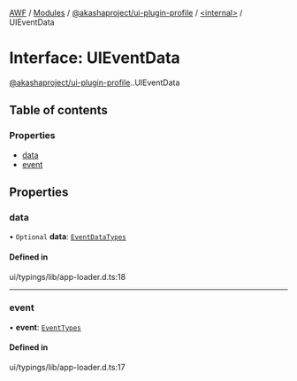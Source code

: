 [AWF](../README.md) / [Modules](../modules.md) / [@akashaproject/ui-plugin-profile](../modules/akashaproject_ui_plugin_profile.md) / [<internal\>](../modules/akashaproject_ui_plugin_profile._internal_.md) / UIEventData

# Interface: UIEventData

[@akashaproject/ui-plugin-profile](../modules/akashaproject_ui_plugin_profile.md).[<internal>](../modules/akashaproject_ui_plugin_profile._internal_.md).UIEventData

## Table of contents

### Properties

- [data](akashaproject_ui_plugin_profile._internal_.UIEventData.md#data)
- [event](akashaproject_ui_plugin_profile._internal_.UIEventData.md#event)

## Properties

### data

• `Optional` **data**: [`EventDataTypes`](../modules/akashaproject_ui_plugin_profile._internal_.md#eventdatatypes)

#### Defined in

ui/typings/lib/app-loader.d.ts:18

___

### event

• **event**: [`EventTypes`](../enums/akashaproject_ui_plugin_profile._internal_.EventTypes.md)

#### Defined in

ui/typings/lib/app-loader.d.ts:17
